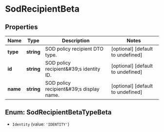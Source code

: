 # SodRecipientBeta

## Properties

Name | Type | Description | Notes
------------ | ------------- | ------------- | -------------
**type** | **string** | SOD policy recipient DTO type. | [optional] [default to undefined]
**id** | **string** | SOD policy recipient\&#39;s identity ID. | [optional] [default to undefined]
**name** | **string** | SOD policy recipient\&#39;s display name. | [optional] [default to undefined]



## Enum: SodRecipientBetaTypeBeta


* `Identity` (value: `'IDENTITY'`)



